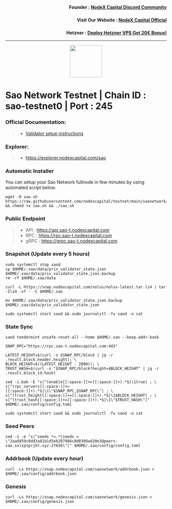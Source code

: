 <h3><p style="font-size:14px" align="right">Founder :
<a href="https://discord.gg/nodexcapital" target="_blank">NodeX Capital Discord Community</a></p></h3>
<h3><p style="font-size:14px" align="right">Visit Our Website :
<a href="https://discord.gg/nodexcapital" target="_blank">NodeX Capital Official</a></p></h3>
<h3><p style="font-size:14px" align="right">Hetzner :
<a href="https://hetzner.cloud/?ref=bMTVi7dcwSgA" target="_blank">Deploy Hetzner VPS Get 20€ Bonus!</a></h3>
<hr>

<p align="center">
  <img height="100" height="auto" src="https://i.imgur.com/bZzE0Ie.png">
</p>

# Sao Network Testnet | Chain ID : sao-testnet0 | Port : 245

### Official Documentation:
>- [Validator setup instructions](https://docs.sao.network/participate-in-sao-network/run-sao-validator)

### Explorer:
>-  https://explorer.nodexcapital.com/sao

### Automatic Installer
You can setup your Sao Network fullnode in few minutes by using automated script below.
```
wget -O sao.sh https://raw.githubusercontent.com/nodexcapital/testnet/main/saonetwork/sao.sh && chmod +x sao.sh && ./sao.sh
```
### Public Endpoint

>- API : https://api.sao-t.nodexcapital.com
>- RPC : https://rpc.sao-t.nodexcapital.com
>- gRPC : https://grpc.sao-t.nodexcapital.com

### Snapshot (Update every 5 hours)
```
sudo systemctl stop saod
cp $HOME/.sao/data/priv_validator_state.json $HOME/.sao/data/priv_validator_state.json.backup
rm -rf $HOME/.sao/data

curl -L https://snap.nodexcapital.com/nolus/nolus-latest.tar.lz4 | tar -Ilz4 -xf - -C $HOME/.sao

mv $HOME/.sao/data/priv_validator_state.json.backup $HOME/.sao/data/priv_validator_state.json

sudo systemctl start saod && sudo journalctl -fu saod -o cat
```

### State Sync
```
saod tendermint unsafe-reset-all --home $HOME/.sao --keep-addr-book

SNAP_RPC="https://rpc.sao-t.nodexcapital.com:443"

LATEST_HEIGHT=$(curl -s $SNAP_RPC/block | jq -r .result.block.header.height); \
BLOCK_HEIGHT=$((LATEST_HEIGHT - 2000)); \
TRUST_HASH=$(curl -s "$SNAP_RPC/block?height=$BLOCK_HEIGHT" | jq -r .result.block_id.hash)

sed -i.bak -E "s|^(enable[[:space:]]+=[[:space:]]+).*$|\1true| ; \
s|^(rpc_servers[[:space:]]+=[[:space:]]+).*$|\1\"$SNAP_RPC,$SNAP_RPC\"| ; \
s|^(trust_height[[:space:]]+=[[:space:]]+).*$|\1$BLOCK_HEIGHT| ; \
s|^(trust_hash[[:space:]]+=[[:space:]]+).*$|\1\"$TRUST_HASH\"|" $HOME/.sao/config/config.toml

sudo systemctl start saod && sudo journalctl -fu saod -o cat
```

### Seed Peers
```
sed -i -e "s|^seeds *=.*|seeds = \"2aad459c0dd3a81b1d5eb297986c8d8309ad20e3@peers-sao.sxlzptprjkt.xyz:27656\"|" $HOME/.sao/config/config.toml
```
### Addrbook (Update every hour)
```
curl -Ls https://snap.nodexcapital.com/saonetwork/addrbook.json > $HOME/.sao/config/addrbook.json
```
### Genesis
```
curl -Ls https://snap.nodexcapital.com/saonetwork/genesis.json > $HOME/.sao/config/genesis.json
```